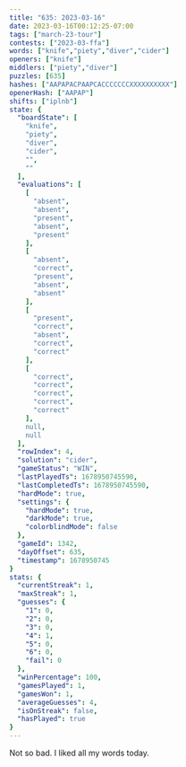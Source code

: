 ```yaml
---
title: "635: 2023-03-16"
date: 2023-03-16T00:12:25-07:00
tags: ["march-23-tour"]
contests: ["2023-03-ffa"]
words: ["knife","piety","diver","cider"]
openers: ["knife"]
middlers: ["piety","diver"]
puzzles: [635]
hashes: ["AAPAPACPAAPCACCCCCCCXXXXXXXXXX"]
openerHash: ["AAPAP"]
shifts: ["iplnb"]
state: {
  "boardState": [
    "knife",
    "piety",
    "diver",
    "cider",
    "",
    ""
  ],
  "evaluations": [
    [
      "absent",
      "absent",
      "present",
      "absent",
      "present"
    ],
    [
      "absent",
      "correct",
      "present",
      "absent",
      "absent"
    ],
    [
      "present",
      "correct",
      "absent",
      "correct",
      "correct"
    ],
    [
      "correct",
      "correct",
      "correct",
      "correct",
      "correct"
    ],
    null,
    null
  ],
  "rowIndex": 4,
  "solution": "cider",
  "gameStatus": "WIN",
  "lastPlayedTs": 1678950745590,
  "lastCompletedTs": 1678950745590,
  "hardMode": true,
  "settings": {
    "hardMode": true,
    "darkMode": true,
    "colorblindMode": false
  },
  "gameId": 1342,
  "dayOffset": 635,
  "timestamp": 1678950745
}
stats: {
  "currentStreak": 1,
  "maxStreak": 1,
  "guesses": {
    "1": 0,
    "2": 0,
    "3": 0,
    "4": 1,
    "5": 0,
    "6": 0,
    "fail": 0
  },
  "winPercentage": 100,
  "gamesPlayed": 1,
  "gamesWon": 1,
  "averageGuesses": 4,
  "isOnStreak": false,
  "hasPlayed": true
}
---
```

<!-- more -->
Not so bad. I liked all my words today. 
